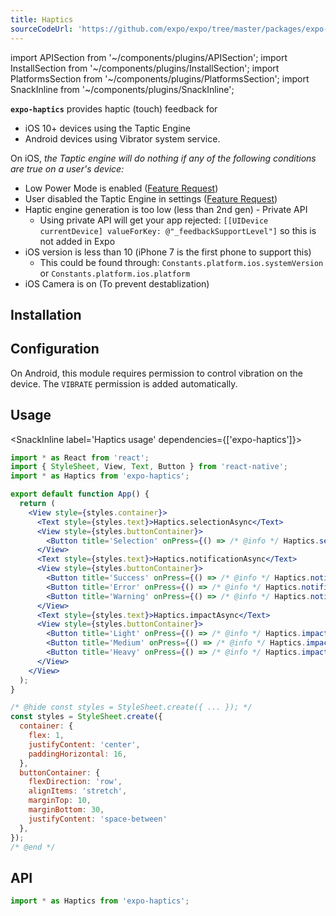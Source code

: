 ```yaml
---
title: Haptics
sourceCodeUrl: 'https://github.com/expo/expo/tree/master/packages/expo-haptics'
---
```


import APISection from '~/components/plugins/APISection';
import InstallSection from '~/components/plugins/InstallSection';
import PlatformsSection from '~/components/plugins/PlatformsSection';
import SnackInline from '~/components/plugins/SnackInline';

**`expo-haptics`** provides haptic (touch) feedback for

- iOS 10+ devices using the Taptic Engine
- Android devices using Vibrator system service.

On iOS, _the Taptic engine will do nothing if any of the following conditions are true on a user's device:_

- Low Power Mode is enabled ([Feature Request](https://expo.canny.io/feature-requests/p/expose-low-power-mode-ios-battery-saver-android))
- User disabled the Taptic Engine in settings ([Feature Request](https://expo.canny.io/feature-requests/p/react-native-settings))
- Haptic engine generation is too low (less than 2nd gen) - Private API
  - Using private API will get your app rejected: `[[UIDevice currentDevice] valueForKey: @"_feedbackSupportLevel"]` so this is not added in Expo
- iOS version is less than 10 (iPhone 7 is the first phone to support this)
  - This could be found through: `Constants.platform.ios.systemVersion` or `Constants.platform.ios.platform`
- iOS Camera is on (To prevent destablization)

<PlatformsSection android emulator ios simulator />

## Installation

<InstallSection packageName="expo-haptics" />

## Configuration

On Android, this module requires permission to control vibration on the device. The `VIBRATE` permission is added automatically.

## Usage

<SnackInline label='Haptics usage' dependencies={['expo-haptics']}>

```jsx
import * as React from 'react';
import { StyleSheet, View, Text, Button } from 'react-native';
import * as Haptics from 'expo-haptics';

export default function App() {
  return (
    <View style={styles.container}>
      <Text style={styles.text}>Haptics.selectionAsync</Text>
      <View style={styles.buttonContainer}>
        <Button title='Selection' onPress={() => /* @info */ Haptics.selectionAsync() /* @end */} />
      </View>
      <Text style={styles.text}>Haptics.notificationAsync</Text>
      <View style={styles.buttonContainer}>
        <Button title='Success' onPress={() => /* @info */ Haptics.notificationAsync(Haptics.NotificationFeedbackType.Success) /* @end */} />
        <Button title='Error' onPress={() => /* @info */ Haptics.notificationAsync(Haptics.NotificationFeedbackType.Error) /* @end */} />
        <Button title='Warning' onPress={() => /* @info */ Haptics.notificationAsync(Haptics.NotificationFeedbackType.Warning) /* @end */} />
      </View>
      <Text style={styles.text}>Haptics.impactAsync</Text>
      <View style={styles.buttonContainer}>
        <Button title='Light' onPress={() => /* @info */ Haptics.impactAsync(Haptics.ImpactFeedbackStyle.Light) /* @end */} />
        <Button title='Medium' onPress={() => /* @info */ Haptics.impactAsync(Haptics.ImpactFeedbackStyle.Medium) /* @end */} />
        <Button title='Heavy' onPress={() => /* @info */ Haptics.impactAsync(Haptics.ImpactFeedbackStyle.Heavy) /* @end */} />
      </View>
    </View>
  );
}

/* @hide const styles = StyleSheet.create({ ... }); */
const styles = StyleSheet.create({
  container: {
    flex: 1,
    justifyContent: 'center',
    paddingHorizontal: 16,
  },
  buttonContainer: {
    flexDirection: 'row',
    alignItems: 'stretch',
    marginTop: 10,
    marginBottom: 30,
    justifyContent: 'space-between'
  },
});
/* @end */
```

</SnackInline>

## API

```js
import * as Haptics from 'expo-haptics';
```

<APISection packageName="expo-haptics" apiName="Haptics" />

